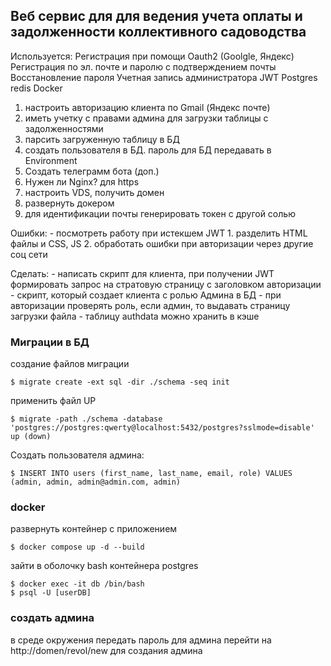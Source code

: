 ## Веб сервис для для ведения учета оплаты и задолженности коллективного садоводства

Используется:
    Регистрация при помощи Oauth2 (Goolgle, Яндекс)
    Регистрация по эл. почте и паролю с подтверждением почты
    Восстановление пароля
    Учетная запись администратора
    JWT
    Postgres
    redis
    Docker

1. настроить авторизацию клиента по Gmail (Яндекс почте)
2. иметь учетку с правами админа для загрузки таблицы с задолженностями
3. парсить загруженную таблицу в БД
4. создать пользователя в БД. пароль для БД передавать в Environment
5. Создать телеграмм бота (доп.)
6. Нужен ли Nginx? для https
7. настроить VDS, получить домен
8. развернуть докером
9. для идентификации почты генерировать токен с другой солью


Ошибки:
    - посмотреть работу при истекшем JWT
    1. разделить HTML файлы и CSS, JS
    2. обработать ошибки при авторизации через другие соц сети


Сделать:
    - написать скрипт для клиента, при получении JWT формировать запрос на стратовую страницу с заголовком авторизации
    - скрипт, который создает клиента с ролью Админа в БД
    - при авторизации проверять роль, если админ, то выдавать страницу загрузки файла
    - таблицу authdata можно хранить в кэше


### Миграции в БД

создание файлов миграции

    $ migrate create -ext sql -dir ./schema -seq init

применить файл UP

    $ migrate -path ./schema -database 'postgres://postgres:qwerty@localhost:5432/postgres?sslmode=disable' up (down)

Создать пользователя админа:

    $ INSERT INTO users (first_name, last_name, email, role) VALUES (admin, admin, admin@admin.com, admin)


### docker

развернуть контейнер с приложением

    $ docker compose up -d --build

зайти в оболочку bash контейнера postgres

    $ docker exec -it db /bin/bash
    $ psql -U [userDB]


### создать админа 

в среде окружения передать пароль для админа
перейти на http://domen/revol/new для создания админа